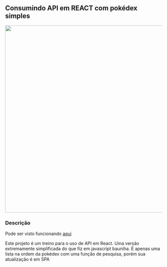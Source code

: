 <h2>Consumindo API em REACT com pokédex simples</h2>
<img src="https://user-images.githubusercontent.com/104655361/189449783-0d4ccad0-2b1c-4153-9c46-302ea9ea289f.jpeg" width="600em">
<h3>Descrição</h3>
Pode ser visto funcionando <a href="https://pokedexgx.netlify.app"https://pokedexgx.netlify.app">aqui</a>
<p>Este projeto é um treino para o uso de API em React. Uma versão extremamente simplificada do que fiz em javascript bauniha. É apenas uma lista na ordem da pokédex com uma função de pesquisa, porém sua atualização é em SPA </p>
